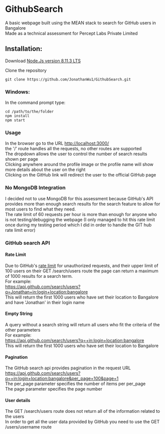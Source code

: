 # GithubSearch

  A basic webpage built using the MEAN stack to search for GitHub users in Bangalore  
  Made as a technical assessment for Percept Labs Private Limited  

## Installation:  

  Download [Node.Js version 8.11.3 LTS](https://nodejs.org/en/)  

  Clone the repository   
  ```
  git clone https://github.com/JonathanWu1/GithubSearch.git
  ```

  ### Windows:  
  In the command prompt type:  
  ```
  cd /path/to/the/folder
  npm install
  npm start
  ```

  ### Usage
  In the browser go to the URL [http://localhost:3000/](http://localhost:3000)  
  the '/' route handles all the requests, no other routes are supported  
  The dropdown allows the user to control the number of search results shown per page  
  Clicking anywhere around the profile image or the profile name will show more details about the user on the right  
  Clicking on the GitHub link will redirect the user to the official GitHub page  

  ### No MongoDB Integration
  I decided not to use MongoDB for this assessment because GitHub's API provides more than enough search results for the search feature   to allow for most users to find what they need.  
  The rate limit of 60 requests per hour is more than enough for anyone who is not testing/debugging the webpage (I only managed to hit this rate limit once during my testing period which I did in order to handle the GIT hub rate limit error)  
  

  ### GitHub search API  

  #### Rate Limit  
  Due to GitHub's [rate limit](https://developer.github.com/v3/search/#rate-limit) for unauthorized requests, and their upper limit of 100 users on their GET /search/users route the page can return a maximum of 1000 results for a search term.  
  For example:  
    https://api.github.com/search/users?q=Jonathan+in:login+location:bangalore  
    This will return the first 1000 users who have set their location to Bangalore and have 'Jonathan' in their login name  

  #### Empty String  
  A query without a search string will return all users who fit the criteria of the other parameters  
  For example:  
    https://api.github.com/search/users?q=+in:login+location:bangalore  
    This will return the first 1000 users who have set their location to Bangalore  

  #### Pagination  
  The GitHub search api provides pagination in the request URL  
    https://api.github.com/search/users?q=+in:login+location:bangalore&per_page=100&page=1  
    The per_page parameter specifies the number of items per per_page  
    The page parameter specifies the page number

  #### User details
  The GET /search/users route does not return all of the information related to the users  
  In order to get all the user data provided by GitHub you need to use the GET /users/username route

  
